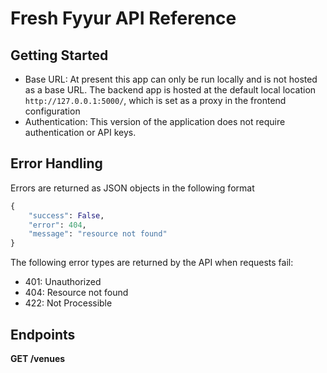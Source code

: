 # Fresh Fyyur API Reference

## Getting Started
* Base URL: At present this app can only be run locally and is not hosted as a base URL. The backend app is hosted at the default local location `http://127.0.0.1:5000/`, which is set as a proxy in the frontend configuration
* Authentication: This version of the application does not require authentication or API keys.

## Error Handling
Errors are returned as JSON objects in the following format
```python
{
    "success": False,
    "error": 404,
    "message": "resource not found"
}
```

The following error types are returned by the API when requests fail:
* 401: Unauthorized
* 404: Resource not found
* 422: Not Processible

## Endpoints
**GET /venues**
